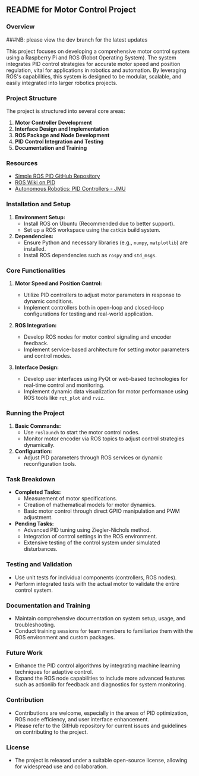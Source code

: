 ## README for Motor Control Project

### Overview
###NB: please view the dev branch for the latest updates

This project focuses on developing a comprehensive motor control system using a Raspberry Pi and ROS (Robot Operating System). The system integrates PID control strategies for accurate motor speed and position regulation, vital for applications in robotics and automation. By leveraging ROS's capabilities, this system is designed to be modular, scalable, and easily integrated into larger robotics projects.

### Project Structure
The project is structured into several core areas:
1. **Motor Controller Development**
2. **Interface Design and Implementation**
3. **ROS Package and Node Development**
4. **PID Control Integration and Testing**
5. **Documentation and Training**

### Resources
- [Simple ROS PID GitHub Repository](https://github.com/jellevos/simple-ros-pid)
- [ROS Wiki on PID](http://wiki.ros.org/pid)
- [Autonomous Robotics: PID Controllers - JMU](https://w3.cs.jmu.edu/spragunr/CS354_S14/labs/pid_lab/pid_lab.shtml)

### Installation and Setup
1. **Environment Setup:**
   - Install ROS on Ubuntu (Recommended due to better support).
   - Set up a ROS workspace using the `catkin` build system.
2. **Dependencies:**
   - Ensure Python and necessary libraries (e.g., `numpy`, `matplotlib`) are installed.
   - Install ROS dependencies such as `rospy` and `std_msgs`.

### Core Functionalities
1. **Motor Speed and Position Control:**
   - Utilize PID controllers to adjust motor parameters in response to dynamic conditions.
   - Implement controllers both in open-loop and closed-loop configurations for testing and real-world application.

2. **ROS Integration:**
   - Develop ROS nodes for motor control signaling and encoder feedback.
   - Implement service-based architecture for setting motor parameters and control modes.

3. **Interface Design:**
   - Develop user interfaces using PyQt or web-based technologies for real-time control and monitoring.
   - Implement dynamic data visualization for motor performance using ROS tools like `rqt_plot` and `rviz`.

### Running the Project
1. **Basic Commands:**
   - Use `roslaunch` to start the motor control nodes.
   - Monitor motor encoder via ROS topics to adjust control strategies dynamically.
2. **Configuration:**
   - Adjust PID parameters through ROS services or dynamic reconfiguration tools.

### Task Breakdown
- **Completed Tasks:**
  - Measurement of motor specifications.
  - Creation of mathematical models for motor dynamics.
  - Basic motor control through direct GPIO manipulation and PWM adjustment.
- **Pending Tasks:**
  - Advanced PID tuning using Ziegler-Nichols method.
  - Integration of control settings in the ROS environment.
  - Extensive testing of the control system under simulated disturbances.

### Testing and Validation
- Use unit tests for individual components (controllers, ROS nodes).
- Perform integrated tests with the actual motor to validate the entire control system.

### Documentation and Training
- Maintain comprehensive documentation on system setup, usage, and troubleshooting.
- Conduct training sessions for team members to familiarize them with the ROS environment and custom packages.

### Future Work
- Enhance the PID control algorithms by integrating machine learning techniques for adaptive control.
- Expand the ROS node capabilities to include more advanced features such as actionlib for feedback and diagnostics for system monitoring.

### Contribution
- Contributions are welcome, especially in the areas of PID optimization, ROS node efficiency, and user interface enhancement.
- Please refer to the GitHub repository for current issues and guidelines on contributing to the project.

### License
- The project is released under a suitable open-source license, allowing for widespread use and collaboration.
